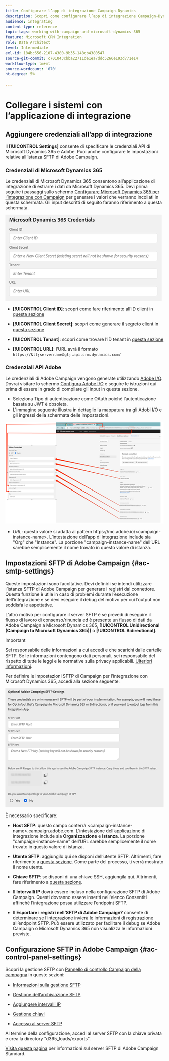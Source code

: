 ```yaml
---
title: Configurare l’app di integrazione Campaign-Dynamics
description: Scopri come configurare l’app di integrazione Campaign-Dynamics
audience: integrating
content-type: reference
topic-tags: working-with-campaign-and-microsoft-dynamics-365
feature: Microsoft CRM Integration
role: Data Architect
level: Intermediate
exl-id: 184bc656-2107-4380-9b35-148cb4380547
source-git-commit: c701043cbba22711de1ea7ddc5266e193d771e14
workflow-type: tm+mt
source-wordcount: '670'
ht-degree: 5%

---
```


# Collegare i sistemi con l’applicazione di integrazione

## Aggiungere credenziali all’app di integrazione

Il **[!UICONTROL Settings]** consente di specificare le credenziali API di Microsoft Dynamics 365 e Adobe. Puoi anche configurare le impostazioni relative all’istanza SFTP di Adobe Campaign.

### Credenziali di Microsoft Dynamics 365

Le credenziali di Microsoft Dynamics 365 consentono all’applicazione di integrazione di estrarre i dati da Microsoft Dynamics 365.  Devi prima seguire i passaggi sullo schermo [Configurare Microsoft Dynamics 365 per l’integrazione con Campaign](../../integrating/using/d365-acs-configure-d365.md) per generare i valori che verranno incollati in questa schermata. Gli input descritti di seguito faranno riferimento a questa schermata.

![](assets/do-not-localize/d365-to-acs-ui-page-workflows-settings-d365.png)

* **[!UICONTROL Client ID]**: scopri come fare riferimento all’ID client in [questa sezione](../../integrating/using/d365-acs-configure-d365.md#register-a-new-app)

* **[!UICONTROL Client Secret]**: scopri come generare il segreto client in [questa sezione](../../integrating/using/d365-acs-configure-d365.md#generate-a-client-secret)

* **[!UICONTROL Tenant]**: scopri come trovare l’ID tenant in [questa sezione](../../integrating/using/d365-acs-configure-d365.md#get-the-tenant-id)

* **[!UICONTROL URL]**: l’URL avrà il formato `https://&lt;servername&gt;.api.crm.dynamics.com/`

### Credenziali API Adobe

Le credenziali di Adobe Campaign vengono generate utilizzando [Adobe I/O](https://www.adobe.io/). Dovrai visitare lo schermo [Configura Adobe I/O](../../integrating/using/d365-acs-configure-adobe-io.md) e seguire le istruzioni qui prima di essere in grado di compilare gli input in questa sezione.

* Seleziona Tipo di autenticazione come OAuth poiché l’autenticazione basata su JWT è obsoleta.
* L&#39;immagine seguente illustra in dettaglio la mappatura tra gli Adobi I/O e gli ingressi della schermata delle impostazioni.

![](assets/do-not-localize/d365-to-acs-ui-page-workflows-settings-adobeio.png)

* *URL*: questo valore si adatta al pattern https\://mc.adobe.io/&lt;campaign-instance-name>. L’intestazione dell’app di integrazione include sia &quot;Org&quot; che &quot;Instance&quot;. La porzione &quot;campaign-instance-name&quot; dell’URL sarebbe semplicemente il nome trovato in questo valore di istanza.

## Impostazioni SFTP di Adobe Campaign {#ac-smtp-settings}

Queste impostazioni sono facoltative. Devi definirli se intendi utilizzare l’istanza SFTP di Adobe Campaign per generare i registri dal connettore. Questa funzione è utile in caso di problemi durante l’esecuzione dell’integrazione e se devi eseguire il debug del motivo per cui l’output non soddisfa le aspettative.

L’altro motivo per configurare il server SFTP è se prevedi di eseguire il flusso di lavoro di consenso/rinuncia ed è presente un flusso di dati da Adobe Campaign a Microsoft Dynamics 365, **[!UICONTROL Unidirectional (Campaign to Microsoft Dynamics 365)]** o **[!UICONTROL Bidirectional]**.

>[!IMPORTANT]
>
>Sei responsabile delle informazioni a cui accedi e che scarichi dalle cartelle SFTP. Se le informazioni contengono dati personali, sei responsabile del rispetto di tutte le leggi e le normative sulla privacy applicabili. [Ulteriori informazioni](../../integrating/using/d365-acs-notices-and-recommendations.md#acs-msdyn-manage-privacy).
>

Per definire le impostazioni SFTP di Campaign per l’integrazione con Microsoft Dynamics 365, accedi alla sezione seguente:

![](assets/do-not-localize/d365-to-acs-ui-page-workflows-settings-sftp.png)

È necessario specificare:

* **Host SFTP**: questo campo conterrà &lt;campaign-instance-name>.campaign.adobe.com. L’intestazione dell’applicazione di integrazione include sia **Organizzazione** e **Istanza**. La porzione &quot;campaign-instance-name&quot; dell’URL sarebbe semplicemente il nome trovato in questo valore di istanza.

* **Utente SFTP**: aggiungilo qui se disponi dell’utente SFTP. Altrimenti, fare riferimento a [questa sezione](#ac-control-panel-settings). Come parte del processo, ti verrà mostrato il nome utente.

* **Chiave SFTP**: se disponi di una chiave SSH, aggiungila qui. Altrimenti, fare riferimento a [questa sezione](#ac-control-panel-settings).

* Il **Intervalli IP** dovrà essere incluso nella configurazione SFTP di Adobe Campaign. Questi dovranno essere inseriti nell&#39;elenco Consentiti affinché l’integrazione possa utilizzare l’endpoint SFTP.

* Il **Esportare i registri nell’SFTP di Adobe Campaign?** consente di determinare se l’integrazione invierà le informazioni di registrazione all’endpoint SFTP. Può essere utilizzato per facilitare il debug se Adobe Campaign o Microsoft Dynamics 365 non visualizza le informazioni previste.

## Configurazione SFTP in Adobe Campaign {#ac-control-panel-settings}

Scopri la gestione SFTP con [Pannello di controllo Campaign della campagna](https://experienceleague.adobe.com/docs/control-panel/using/control-panel-home.html?lang=it) in queste sezioni:

* [Informazioni sulla gestione SFTP](https://experienceleague.adobe.com/docs/control-panel/using/sftp-management/about-sftp-management.html?lang=it#sftp-management)

* [Gestione dell’archiviazione SFTP](https://experienceleague.adobe.com/docs/control-panel/using/sftp-management/key-management.html#installing-ssh-key)

* [Aggiungere intervalli IP](https://experienceleague.adobe.com/docs/control-panel/using/sftp-management/ip-range-allow-listing.html#sftp-management)

* [Gestione chiavi](https://experienceleague.adobe.com/docs/control-panel/using/sftp-management/key-management.html#sftp-management)

* [Accesso al server SFTP](https://experienceleague.adobe.com/docs/control-panel/using/sftp-management/logging-into-sftp-server.html#sftp-management)

Al termine della configurazione, accedi al server SFTP con la chiave privata e crea la directory &quot;d365_loads/exports&quot;.

[Visita questa pagina](https://experienceleague.adobe.com/docs/campaign-standard-learn/control-panel/sftp-management/monitoring-server-capacity.html?lang=it#sftp-management) per informazioni sul server SFTP di Adobe Campaign Standard.

